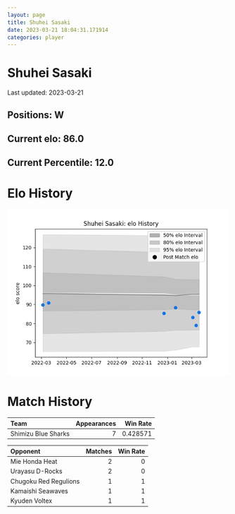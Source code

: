 ```yaml
---  
layout: page  
title: Shuhei Sasaki  
date: 2023-03-21 18:04:31.171914  
categories: player  
---
```

# Shuhei Sasaki


Last updated: 2023-03-21
## Positions: W

## Current elo: 86.0

## Current Percentile: 12.0

# Elo History


![elo history](history_ShuheiSasaki.png)
# Match History


| Team                |   Appearances |   Win Rate |
|:--------------------|--------------:|-----------:|
| Shimizu Blue Sharks |             7 |   0.428571 |

| Opponent              |   Matches |   Win Rate |
|:----------------------|----------:|-----------:|
| Mie Honda Heat        |         2 |          0 |
| Urayasu D-Rocks       |         2 |          0 |
| Chugoku Red Regulions |         1 |          1 |
| Kamaishi Seawaves     |         1 |          1 |
| Kyuden Voltex         |         1 |          1 |